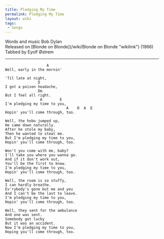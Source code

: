 ```yaml
---
title: Pledging My Time
permalink: Pledging My Time
layout: wiki
tags:
 - Songs
---
```


Words and music Bob Dylan  
Released on [Blonde on Blonde](/wiki/Blonde on Blonde "wikilink") (1966)  
Tabbed by Eyolf Østrem

* * * * *

                       A
    Well, early in the mornin'

    'Til late at night,
                   D
    I got a poison headache,
                   Dm
    But I feel all right.
                    A        E
    I'm pledging my time to you,
                                A    D  A  E
    Hopin' you'll come through, too.

    Well, the hobo jumped up,
    He came down naturally.
    After he stole my baby,
    Then he wanted to steal me.
    But I'm pledging my time to you,
    Hopin' you'll come through, too.

    Won't you come with me, baby?
    I'll take you where you wanna go.
    And if it don't work out,
    You'll be the first to know.
    I'm pledging my time to you,
    Hopin' you'll come through, too.

    Well, the room is so stuffy,
    I can hardly breathe.
    Ev'rybody's gone but me and you
    And I can't be the last to leave.
    I'm pledging my time to you,
    Hopin' you'll come through, too.

    Well, they sent for the ambulance
    And one was sent.
    Somebody got lucky
    But it was an accident.
    Now I'm pledging my time to you,
    Hoping you'll come through, too.
